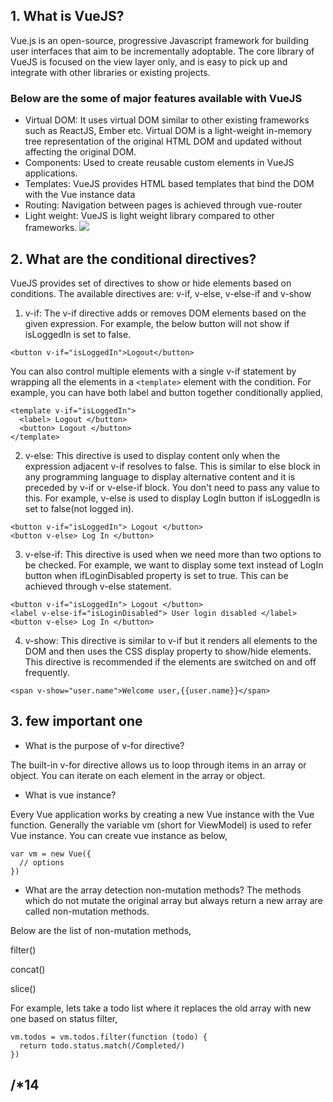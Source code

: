 ## 1. What is VueJS?
Vue.js is an open-source, progressive Javascript framework for building user interfaces that aim to be incrementally adoptable. The core library of VueJS is focused on the view layer only, and is easy to pick up and integrate with other libraries or existing projects.


### Below are the some of major features available with VueJS

- Virtual DOM: It uses virtual DOM similar to other existing frameworks such as ReactJS, Ember etc. Virtual DOM is a light-weight in-memory tree representation of the original HTML DOM and updated without affecting the original DOM.
- Components: Used to create reusable custom elements in VueJS applications.
- Templates: VueJS provides HTML based templates that bind the DOM with the Vue instance data
- Routing: Navigation between pages is achieved through vue-router
- Light weight: VueJS is light weight library compared to other frameworks.
![](https://github.com/sudheerj/vuejs-interview-questions/raw/master/images/lifecycle.png)

## 2. What are the conditional directives?
VueJS provides set of directives to show or hide elements based on conditions. The available directives are: v-if, v-else, v-else-if and v-show

1. v-if: The v-if directive adds or removes DOM elements based on the given expression. For example, the below button will not show if isLoggedIn is set to false.
```
<button v-if="isLoggedIn">Logout</button>
```
You can also control multiple elements with a single v-if statement by wrapping all the elements in a ```<template>``` element with the condition. For example, you can have both label and button together conditionally applied,
```
<template v-if="isLoggedIn">
  <label> Logout </button>
  <button> Logout </button>
</template>
```
2. v-else: This directive is used to display content only when the expression adjacent v-if resolves to false. This is similar to else block in any programming language to display alternative content and it is preceded by v-if or v-else-if block. You don't need to pass any value to this. For example, v-else is used to display LogIn button if isLoggedIn is set to false(not logged in).
```
<button v-if="isLoggedIn"> Logout </button>
<button v-else> Log In </button>
```
3. v-else-if: This directive is used when we need more than two options to be checked. For example, we want to display some text instead of LogIn button when ifLoginDisabled property is set to true. This can be achieved through v-else statement.
```
<button v-if="isLoggedIn"> Logout </button>
<label v-else-if="isLoginDisabled"> User login disabled </label>
<button v-else> Log In </button>
```
4. v-show: This directive is similar to v-if but it renders all elements to the DOM and then uses the CSS display property to show/hide elements. This directive is recommended if the elements are switched on and off frequently.
```
<span v-show="user.name">Welcome user,{{user.name}}</span>
```
## 3. few important one
- What is the purpose of v-for directive?

The built-in v-for directive allows us to loop through items in an array or object. You can iterate on each element in the array or object.

- What is vue instance?

Every Vue application works by creating a new Vue instance with the Vue function. Generally the variable vm (short for ViewModel) is used to refer Vue instance. You can create vue instance as below,
```
var vm = new Vue({
  // options
})
```
- What are the array detection non-mutation methods?
The methods which do not mutate the original array but always return a new array are called non-mutation methods.

Below are the list of non-mutation methods,

filter()

concat()

slice()

For example, lets take a todo list where it replaces the old array with new one based on status filter,
```
vm.todos = vm.todos.filter(function (todo) {
  return todo.status.match(/Completed/)
})
```
## /*14 
 